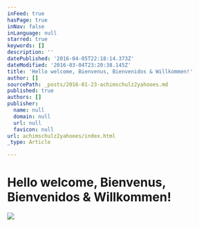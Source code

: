 ```yaml
---
inFeed: true
hasPage: true
inNav: false
inLanguage: null
starred: true
keywords: []
description: ''
datePublished: '2016-04-05T22:18:14.373Z'
dateModified: '2016-03-04T23:20:38.145Z'
title: 'Hello welcome, Bienvenus, Bienvenidos & Willkommen!'
author: []
sourcePath: _posts/2016-01-23-achimschulz2yahooes.md
published: true
authors: []
publisher:
  name: null
  domain: null
  url: null
  favicon: null
url: achimschulz2yahooes/index.html
_type: Article

---
```

# Hello welcome, Bienvenus, Bienvenidos & Willkommen!
![](https://s3-us-west-2.amazonaws.com/the-grid-img/p/7fd074c9309bdc25aa2353223c9efea3254954ca.jpg)